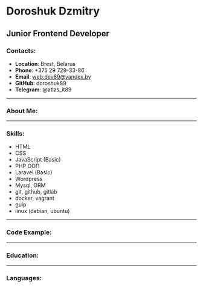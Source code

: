 # Doroshuk Dzmitry
## Junior Frontend Developer
### Contacts:
* **Location**: Brest, Belarus
* **Phone**: +375 29 729-33-86
* **Email**: web.dev89@yandex.by
* **GitHub**: doroshuk89
* **Telegram**: @atlas_it89
***
### About Me:
***
### Skills:
* HTML
* CSS
* JavaScript (Basic)
* PHP ООП
* Laravel (Basic)
* Wordpress
* Mysql, ORM
* git, github, gitlab
* docker, vagrant
* gulp
* linux (debian, ubuntu)
***
### Code Example:
***
### Education:
***
### Languages:
